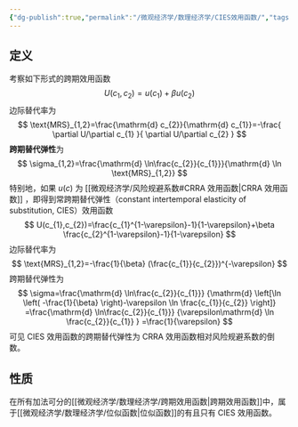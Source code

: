 ```yaml
---
{"dg-publish":true,"permalink":"/微观经济学/数理经济学/CIES效用函数/","tags":["数理经济学"]}
---
```


## 定义
考察如下形式的跨期效用函数
$$
U(c_{1},c_{2})=u(c_{1})+\beta u(c_{2})
$$
边际替代率为
$$
\text{MRS}_{1,2}=\frac{\mathrm{d} c_{2}}{\mathrm{d} c_{1}}=-\frac{ \partial U/\partial c_{1} }{ \partial U/\partial c_{2} }
$$
**跨期替代弹性**为
$$
\sigma_{1,2}=\frac{\mathrm{d} \ln\frac{c_{2}}{c_{1}}}{\mathrm{d} \ln \text{MRS}_{1,2}}
$$
特别地，如果 $u(c)$ 为 [[微观经济学/风险规避系数#CRRA 效用函数\|CRRA 效用函数]] ，即得到常跨期替代弹性（constant intertemporal elasticity of substitution, CIES）效用函数
$$
U(c_{1},c_{2})=\frac{c_{1}^{1-\varepsilon}-1}{1-\varepsilon}+\beta \frac{c_{2}^{1-\varepsilon}-1}{1-\varepsilon}
$$
边际替代率为
$$
\text{MRS}_{1,2}=-\frac{1}{\beta} (\frac{c_{1}}{c_{2}})^{-\varepsilon}
$$
跨期替代弹性为
$$
\sigma=\frac{\mathrm{d} \ln\frac{c_{2}}{c_{1}}}
{\mathrm{d} \left[\ln \left( -\frac{1}{\beta} \right)-\varepsilon \ln \frac{c_{1}}{c_{2}} \right]}
=\frac{\mathrm{d} \ln\frac{c_{2}}{c_{1}}}
{\varepsilon\mathrm{d}  \ln \frac{c_{2}}{c_{1}} }
=\frac{1}{\varepsilon}
$$
可见 CIES 效用函数的跨期替代弹性为 CRRA 效用函数相对风险规避系数的倒数。

## 性质

在所有加法可分的[[微观经济学/数理经济学/跨期效用函数\|跨期效用函数]]中，属于[[微观经济学/数理经济学/位似函数\|位似函数]]的有且只有 CIES 效用函数。